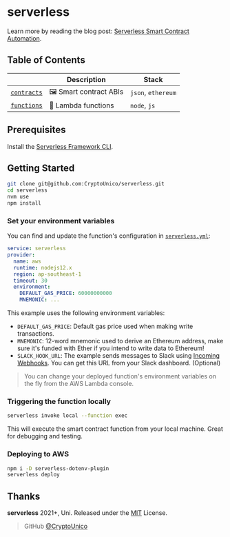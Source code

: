 # serverless

Learn more by reading the blog post: [Serverless Smart Contract Automation](https://soliditywiz.medium.com/smart-contract-automation-ca109805b23a).

## Table of Contents

|                                     | Description                                 | Stack                 |
| ----------------------------------- | ------------------------------------------- | --------------------- |
| [`contracts`](contracts)     | 🖼 Smart contract ABIs | `json`, `ethereum` |
| [`functions`](functions)                  | 🚀 Lambda functions                              | `node`, `js`          |

## Prerequisites

Install the [Serverless Framework CLI](https://www.serverless.com/framework/docs/getting-started/).

## Getting Started

```bash
git clone git@github.com:CryptoUnico/serverless.git
cd serverless
nvm use
npm install
```

### Set your environment variables

You can find and update the function's configuration in [`serverless.yml`](https://github.com/CryptoUnico/serverless/blob/master/serverless.yml):

```yml
service: serverless
provider:
  name: aws
  runtime: nodejs12.x
  region: ap-southeast-1
  timeout: 30
  environment:
    DEFAULT_GAS_PRICE: 60000000000
    MNEMONIC: ...
```

This example uses the following environment variables:

- `DEFAULT_GAS_PRICE`: Default gas price used when making write transactions.
- `MNEMONIC`: 12-word mnemonic used to derive an Ethereum address, make sure it's funded with Ether if you intend to write data to Ethereum!
- `SLACK_HOOK_URL`: The example sends messages to Slack using [Incoming Webhooks](https://api.slack.com/messaging/webhooks). You can get this URL from your Slack dashboard. (Optional)

> You can change your deployed function's environment variables on the fly from the AWS Lambda console.

### Triggering the function locally

```bash
serverless invoke local --function exec
```

This will execute the smart contract function from your local machine.
Great for debugging and testing.

### Deploying to AWS

```bash
npm i -D serverless-dotenv-plugin
serverless deploy
```

## Thanks

**serverless** 2021+, Uni. Released under the [MIT] License.<br>

> GitHub [@CryptoUnico](https://github.com/CryptoUnico)

[MIT]: http://mit-license.org/
[contributors]: http://github.com/CryptoUnico/serverless/contributors
